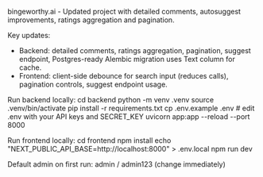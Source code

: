 
bingeworthy.ai - Updated project with detailed comments, autosuggest improvements, ratings aggregation and pagination.

Key updates:
- Backend: detailed comments, ratings aggregation, pagination, suggest endpoint, Postgres-ready Alembic migration uses Text column for cache.
- Frontend: client-side debounce for search input (reduces calls), pagination controls, suggest endpoint usage.

Run backend locally:
cd backend
python -m venv .venv
source .venv/bin/activate
pip install -r requirements.txt
cp .env.example .env  # edit .env with your API keys and SECRET_KEY
uvicorn app:app --reload --port 8000

Run frontend locally:
cd frontend
npm install
echo "NEXT_PUBLIC_API_BASE=http://localhost:8000" > .env.local
npm run dev

Default admin on first run: admin / admin123 (change immediately)
